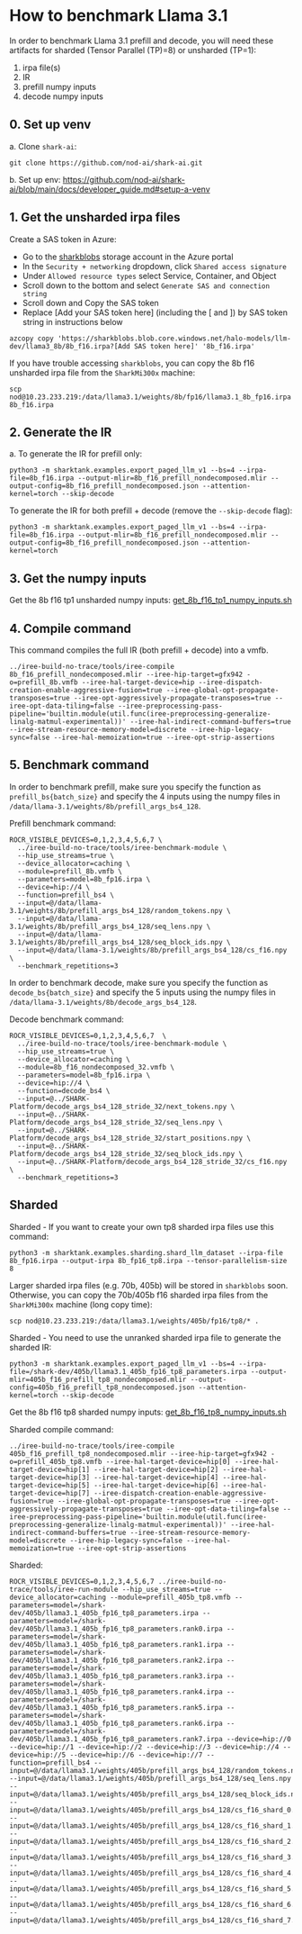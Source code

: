 # How to benchmark Llama 3.1
In order to benchmark Llama 3.1 prefill and decode, you will need these artifacts for sharded (Tensor Parallel (TP)=8) or unsharded (TP=1):

1. irpa file(s)
2. IR
3. prefill numpy inputs
4. decode numpy inputs

## 0. Set up venv
a. Clone `shark-ai`:
```
git clone https://github.com/nod-ai/shark-ai.git
```

b. Set up env:
https://github.com/nod-ai/shark-ai/blob/main/docs/developer_guide.md#setup-a-venv


## 1. Get the unsharded irpa files
Create a SAS token in Azure:
- Go to the [sharkblobs](https://portal.azure.com/#@amdcloud.onmicrosoft.com/resource/subscriptions/8c190d1b-eb91-48d5-bec5-3e7cb7412e6c/resourceGroups/pdue-nod-ai-rg/providers/Microsoft.Storage/storageAccounts/sharkblobs/overview) storage account in the Azure portal
- In the `Security + networking` dropdown, click `Shared access signature`
- Under `Allowed resource types` select Service, Container, and Object
- Scroll down to the bottom and select `Generate SAS and connection string`
- Scroll down and Copy the SAS token
- Replace [Add your SAS token here] (including the [ and ]) by SAS token string in instructions below 

```
azcopy copy 'https://sharkblobs.blob.core.windows.net/halo-models/llm-dev/llama3_8b/8b_f16.irpa?[Add SAS token here]' '8b_f16.irpa'
```

If you have trouble accessing `sharkblobs`, you can copy the 8b f16 unsharded irpa file from the `SharkMi300x` machine:
```
scp nod@10.23.233.219:/data/llama3.1/weights/8b/fp16/llama3.1_8b_fp16.irpa 8b_f16.irpa
```

## 2. Generate the IR
a. To generate the IR for prefill only:
```
python3 -m sharktank.examples.export_paged_llm_v1 --bs=4 --irpa-file=8b_f16.irpa --output-mlir=8b_f16_prefill_nondecomposed.mlir --output-config=8b_f16_prefill_nondecomposed.json --attention-kernel=torch --skip-decode
```

To generate the IR for both prefill + decode (remove the `--skip-decode` flag):
```
python3 -m sharktank.examples.export_paged_llm_v1 --bs=4 --irpa-file=8b_f16.irpa --output-mlir=8b_f16_prefill_nondecomposed.mlir --output-config=8b_f16_prefill_nondecomposed.json --attention-kernel=torch
```

## 3. Get the numpy inputs

Get the 8b f16 tp1 unsharded numpy inputs: [get_8b_f16_tp1_numpy_inputs.sh](https://gist.github.com/aviator19941/380acabc77aeb4749fac14262e17db69)

## 4. Compile command
This command compiles the full IR (both prefill + decode) into a vmfb.

```
../iree-build-no-trace/tools/iree-compile 8b_f16_prefill_nondecomposed.mlir --iree-hip-target=gfx942 -o=prefill_8b.vmfb --iree-hal-target-device=hip --iree-dispatch-creation-enable-aggressive-fusion=true --iree-global-opt-propagate-transposes=true --iree-opt-aggressively-propagate-transposes=true --iree-opt-data-tiling=false --iree-preprocessing-pass-pipeline='builtin.module(util.func(iree-preprocessing-generalize-linalg-matmul-experimental))' --iree-hal-indirect-command-buffers=true --iree-stream-resource-memory-model=discrete --iree-hip-legacy-sync=false --iree-hal-memoization=true --iree-opt-strip-assertions
```

## 5. Benchmark command
In order to benchmark prefill, make sure you specify the function as `prefill_bs{batch_size}` and specify the 4 inputs using the numpy files in 
`/data/llama-3.1/weights/8b/prefill_args_bs4_128`.

Prefill benchmark command:

```
ROCR_VISIBLE_DEVICES=0,1,2,3,4,5,6,7 \
  ../iree-build-no-trace/tools/iree-benchmark-module \
  --hip_use_streams=true \
  --device_allocator=caching \
  --module=prefill_8b.vmfb \
  --parameters=model=8b_fp16.irpa \
  --device=hip://4 \
  --function=prefill_bs4 \
  --input=@/data/llama-3.1/weights/8b/prefill_args_bs4_128/random_tokens.npy \
  --input=@/data/llama-3.1/weights/8b/prefill_args_bs4_128/seq_lens.npy \
  --input=@/data/llama-3.1/weights/8b/prefill_args_bs4_128/seq_block_ids.npy \
  --input=@/data/llama-3.1/weights/8b/prefill_args_bs4_128/cs_f16.npy \
  --benchmark_repetitions=3
```

In order to benchmark decode, make sure you specify the function as `decode_bs{batch_size}` and specify the 5 inputs using the numpy files in 
`/data/llama-3.1/weights/8b/decode_args_bs4_128`.

Decode benchmark command:

```
ROCR_VISIBLE_DEVICES=0,1,2,3,4,5,6,7  \
  ../iree-build-no-trace/tools/iree-benchmark-module \
  --hip_use_streams=true \
  --device_allocator=caching \
  --module=8b_f16_nondecomposed_32.vmfb \
  --parameters=model=8b_fp16.irpa \
  --device=hip://4 \
  --function=decode_bs4 \
  --input=@../SHARK-Platform/decode_args_bs4_128_stride_32/next_tokens.npy \
  --input=@../SHARK-Platform/decode_args_bs4_128_stride_32/seq_lens.npy \
  --input=@../SHARK-Platform/decode_args_bs4_128_stride_32/start_positions.npy \
  --input=@../SHARK-Platform/decode_args_bs4_128_stride_32/seq_block_ids.npy \
  --input=@../SHARK-Platform/decode_args_bs4_128_stride_32/cs_f16.npy \
  --benchmark_repetitions=3
```


## Sharded
Sharded - If you want to create your own tp8 sharded irpa files use this command:
```
python3 -m sharktank.examples.sharding.shard_llm_dataset --irpa-file 8b_fp16.irpa --output-irpa 8b_fp16_tp8.irpa --tensor-parallelism-size 8
```

Larger sharded irpa files (e.g. 70b, 405b) will be stored in `sharkblobs` soon. Otherwise, you can copy the 70b/405b f16 sharded irpa files from the `SharkMi300x` machine (long copy time):
```
scp nod@10.23.233.219:/data/llama3.1/weights/405b/fp16/tp8/* .
```

Sharded - You need to use the unranked sharded irpa file to generate the sharded IR:

```
python3 -m sharktank.examples.export_paged_llm_v1 --bs=4 --irpa-file=/shark-dev/405b/llama3.1_405b_fp16_tp8_parameters.irpa --output-mlir=405b_f16_prefill_tp8_nondecomposed.mlir --output-config=405b_f16_prefill_tp8_nondecomposed.json --attention-kernel=torch --skip-decode
```

Get the 8b f16 tp8 sharded numpy inputs: [get_8b_f16_tp8_numpy_inputs.sh](https://gist.github.com/aviator19941/9b3cd6511347e57671b7ff1da7c80bfa)

Sharded compile command:

```
../iree-build-no-trace/tools/iree-compile 405b_f16_prefill_tp8_nondecomposed.mlir --iree-hip-target=gfx942 -o=prefill_405b_tp8.vmfb --iree-hal-target-device=hip[0] --iree-hal-target-device=hip[1] --iree-hal-target-device=hip[2] --iree-hal-target-device=hip[3] --iree-hal-target-device=hip[4] --iree-hal-target-device=hip[5] --iree-hal-target-device=hip[6] --iree-hal-target-device=hip[7] --iree-dispatch-creation-enable-aggressive-fusion=true --iree-global-opt-propagate-transposes=true --iree-opt-aggressively-propagate-transposes=true --iree-opt-data-tiling=false --iree-preprocessing-pass-pipeline='builtin.module(util.func(iree-preprocessing-generalize-linalg-matmul-experimental))' --iree-hal-indirect-command-buffers=true --iree-stream-resource-memory-model=discrete --iree-hip-legacy-sync=false --iree-hal-memoization=true --iree-opt-strip-assertions
```

Sharded:

```
ROCR_VISIBLE_DEVICES=0,1,2,3,4,5,6,7 ../iree-build-no-trace/tools/iree-run-module --hip_use_streams=true --device_allocator=caching --module=prefill_405b_tp8.vmfb --parameters=model=/shark-dev/405b/llama3.1_405b_fp16_tp8_parameters.irpa --parameters=model=/shark-dev/405b/llama3.1_405b_fp16_tp8_parameters.rank0.irpa --parameters=model=/shark-dev/405b/llama3.1_405b_fp16_tp8_parameters.rank1.irpa --parameters=model=/shark-dev/405b/llama3.1_405b_fp16_tp8_parameters.rank2.irpa --parameters=model=/shark-dev/405b/llama3.1_405b_fp16_tp8_parameters.rank3.irpa --parameters=model=/shark-dev/405b/llama3.1_405b_fp16_tp8_parameters.rank4.irpa --parameters=model=/shark-dev/405b/llama3.1_405b_fp16_tp8_parameters.rank5.irpa --parameters=model=/shark-dev/405b/llama3.1_405b_fp16_tp8_parameters.rank6.irpa --parameters=model=/shark-dev/405b/llama3.1_405b_fp16_tp8_parameters.rank7.irpa --device=hip://0 --device=hip://1 --device=hip://2 --device=hip://3 --device=hip://4 --device=hip://5 --device=hip://6 --device=hip://7 --function=prefill_bs4 --input=@/data/llama3.1/weights/405b/prefill_args_bs4_128/random_tokens.npy --input=@/data/llama3.1/weights/405b/prefill_args_bs4_128/seq_lens.npy --input=@/data/llama3.1/weights/405b/prefill_args_bs4_128/seq_block_ids.npy --input=@/data/llama3.1/weights/405b/prefill_args_bs4_128/cs_f16_shard_0.npy --input=@/data/llama3.1/weights/405b/prefill_args_bs4_128/cs_f16_shard_1.npy --input=@/data/llama3.1/weights/405b/prefill_args_bs4_128/cs_f16_shard_2.npy --input=@/data/llama3.1/weights/405b/prefill_args_bs4_128/cs_f16_shard_3.npy --input=@/data/llama3.1/weights/405b/prefill_args_bs4_128/cs_f16_shard_4.npy --input=@/data/llama3.1/weights/405b/prefill_args_bs4_128/cs_f16_shard_5.npy --input=@/data/llama3.1/weights/405b/prefill_args_bs4_128/cs_f16_shard_6.npy --input=@/data/llama3.1/weights/405b/prefill_args_bs4_128/cs_f16_shard_7.npy
```
